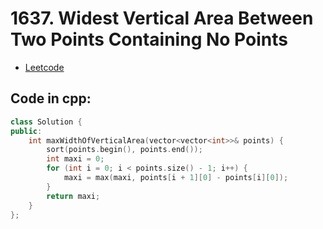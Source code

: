 # 1637. Widest Vertical Area Between Two Points Containing No Points
- [Leetcode](https://leetcode.com/problems/widest-vertical-area-between-two-points-containing-no-points/description/)
## Code in cpp:
```cpp
class Solution {
public:
    int maxWidthOfVerticalArea(vector<vector<int>>& points) {
        sort(points.begin(), points.end());
        int maxi = 0;
        for (int i = 0; i < points.size() - 1; i++) {
            maxi = max(maxi, points[i + 1][0] - points[i][0]);
        }
        return maxi;
    }
};
```

